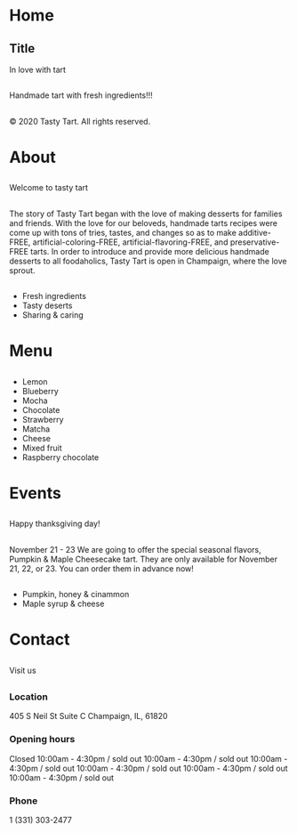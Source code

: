 # Home

## Title

In love with tart

##

Handmade tart with fresh ingredients!!!

##

© 2020 Tasty Tart. All rights reserved.

# About

##

Welcome to tasty tart

##

The story of Tasty Tart began with the love of making desserts for families and friends.
With the love for our beloveds, handmade tarts recipes were come up with tons of tries, tastes, and changes so as to make additive-FREE, artificial-coloring-FREE, artificial-flavoring-FREE, and preservative-FREE tarts. In order to introduce and provide more delicious handmade desserts to all foodaholics, Tasty Tart is open in Champaign, where the love sprout.

##

- Fresh ingredients
- Tasty deserts
- Sharing & caring

# Menu

##

- Lemon
- Blueberry
- Mocha
- Chocolate
- Strawberry
- Matcha
- Cheese
- Mixed fruit
- Raspberry chocolate

# Events

##

Happy thanksgiving day!

##

November 21 - 23
We are going to offer the special seasonal flavors, Pumpkin & Maple Cheesecake tart. They are only available for November 21, 22, or 23. You can order them in advance now!

##

- Pumpkin, honey & cinammon
- Maple syrup & cheese

# Contact

##

Visit us

##

### Location

405 S Neil St Suite C Champaign, IL, 61820

### Opening hours

Closed
10:00am - 4:30pm / sold out
10:00am - 4:30pm / sold out
10:00am - 4:30pm / sold out
10:00am - 4:30pm / sold out
10:00am - 4:30pm / sold out
10:00am - 4:30pm / sold out

### Phone

1 (331) 303-2477
